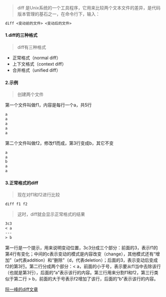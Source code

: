> diff 是Unix系统的一个工具程序，它用来比较两个文本文件的差异，是代码版本管理的基石之一，在命令行下，输入：
```txt
diff <变动前的文件> <变动后的文件>
```

#### 1.diff的三种格式

> diff有三种格式

- 正常格式（normal diff）
- 上下文格式（context diff）
- 合并格式（unified diff）

#### 2.示例

 > 创建两个文件

  第一个文件叫做f1，内容是每行一个a，共5行
 ```txt
 a
 a
 a
 a
 a
 ```
  第二个文件叫做f2，修改f1而成，第3行变成b，其它不变
 ```txt
 a
 a
 b
 a
 a
 ```

#### 3.正常格式的diff

> 现在对f1和f2进行比较
```txt
diff f1 f2
```

> 这时，diff就会显示正常格式的结果

```txt
3c3
< a
---
> b
```
  第一行是一个提示，用来说明变动位置，3c3分成三个部分：前面的3，表示f1的第4行有变化；中间的c表示变动的模式是内容改变（change），其他模式还有“增加”（a代表addition）和“删除”（d，代表deletion）；后面的3，表示变动后变成f2的第3行。第二行分成两个部分：< a，前面的小于号，表示要从f1当中去除该行（也就是第3行），后面的“a”表示该行的内容。第三行用来分割f1和f2，第三行类似于第二行 > b，前面的大于号表示f2增加了该行，后面的“b”表示该行的内容。

  [阮一峰的diff文章](http://www.ruanyifeng.com/blog/2012/08/how_to_read_diff.html)